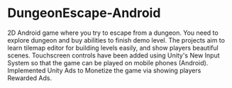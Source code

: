 # DungeonEscape-Android
 2D Android game where you try to escape from a dungeon. You need to explore dungeon and buy abilities to finish demo level. The projects aim to learn tilemap editor for building levels easily, and show players beautiful scenes. Touchscreen controls have been added using Unity's New Input System so that the game can be played on mobile phones (Android). Implemented Unity Ads to Monetize the game via showing players Rewarded Ads.
